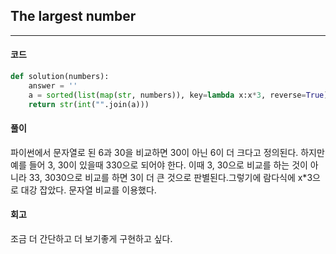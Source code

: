 ## The largest number
-----
#### 코드
```python
def solution(numbers):
    answer = ''
    a = sorted(list(map(str, numbers)), key=lambda x:x*3, reverse=True)
    return str(int("".join(a)))
```  
#### 풀이  
파이썬에서 문자열로 된 6과 30을 비교하면 30이 아닌 6이 더 크다고 정의된다. 하지만 예를 들어 3, 30이 있을때 330으로 되어야 한다. 이때 3, 30으로 비교를 하는 것이 아니라 33, 3030으로 비교를 하면 3이 더 큰 것으로 판별된다.그렇기에 람다식에 x*3으로 대강 잡았다. 문자열 비교를 이용했다.
#### 회고 
조금 더 간단하고 더 보기좋게 구현하고 싶다. 